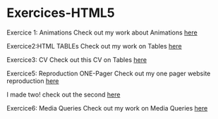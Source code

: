# Exercices-HTML5


Exercice 1: Animations
Check out my work about Animations [here](https://thomatang.github.io/Exercices-HTML5/Exercice_1_Animations/)

Exercice2:HTML TABLEs
Check out my work on Tables [here](https://thomatang.github.io/Exercices-HTML5/Exercice_2_HTMLTables/)

Exercice3: CV
Check out this CV on Tables [here](https://thomatang.github.io/Exercices-HTML5/Exercice_3_CV/)

Exercice5: Reproduction ONE-Pager
Check out my one pager website reproduction [here](https://thomatang.github.io/Exercices-HTML5/Exercice_5_reproduction/)

I made two! check out the second [here](https://thomatang.github.io/Exercices-HTML5/Exercice_5_ActiveCollab/index.html)

Exercice6: Media Queries
Check out my work on Media Queries [here](https://thomatang.github.io/Exercices-HTML5/Exercice_6_MediaQueries/)
